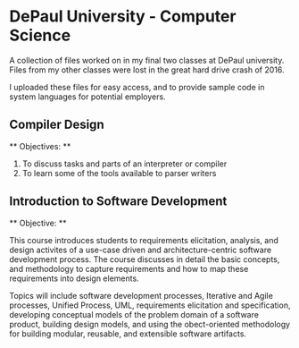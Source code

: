 # DePaul University - Computer Science

A collection of files worked on in my final two classes at DePaul university. Files from my other classes were lost in the great hard drive crash of 2016.

I uploaded these files for easy access, and to provide sample code in system languages for potential employers.

## Compiler Design

** Objectives: **

1. To discuss tasks and parts of an interpreter or compiler
2. To learn some of the tools available to parser writers

## Introduction to Software Development

** Objective: **

This course introduces students to requirements elicitation, analysis, and design activites of a use-case driven and architecture-centric software development process. The course discusses in detail the basic concepts, and methodology to capture requirements and how to map these requirements into design elements. 

Topics will include software development processes, Iterative and Agile processes, Unified Process, UML, requirements elicitation and specification, developing conceptual models of the problem domain of a software product, building design models, and using the obect-oriented methodology for building modular, reusable, and extensible software artifacts. 
